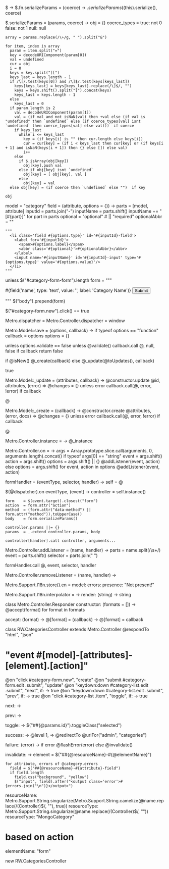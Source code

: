 ###
$ ->
  $.fn.serializeParams = (coerce) ->
    $.serializeParams($(this).serialize(), coerce)

  $.serializeParams = (params, coerce) ->
    obj = {}
    coerce_types =
      true: not 0
      false: not 1
      null: null
    
    array = params.replace(/\+/g, " ").split("&")
    
    for item, index in array
      param = item.split("=")
      key = decodeURIComponent(param[0])
      val = undefined
      cur = obj
      i = 0
      keys = key.split("][")
      keys_last = keys.length - 1
      if /\[/.test(keys[0]) and /\]$/.test(keys[keys_last])
        keys[keys_last] = keys[keys_last].replace(/\]$/, "")
        keys = keys.shift().split("[").concat(keys)
        keys_last = keys.length - 1
      else
        keys_last = 0
      if param.length is 2
        val = decodeURIComponent(param[1])
        val = (if val and not isNaN(val) then +val else (if val is "undefined" then `undefined` else (if coerce_types[val] isnt `undefined` then coerce_types[val] else val)))  if coerce
        if keys_last
          while i <= keys_last
            key = (if keys[i] is "" then cur.length else keys[i])
            cur = cur[key] = (if i < keys_last then cur[key] or (if keys[i + 1] and isNaN(keys[i + 1]) then {} else []) else val)
            i++
        else
          if $.isArray(obj[key])
            obj[key].push val
          else if obj[key] isnt `undefined`
            obj[key] = [ obj[key], val ]
          else
            obj[key] = val
      else obj[key] = (if coerce then `undefined` else "")  if key

    obj
    
  model = "category"
  field = (attribute, options = {}) ->
    parts     = [model, attribute]
    inputId   = parts.join("-")
    inputName = parts.shift()
    inputName += "[#{part}]" for part in parts
    optional  = "optional" # || "required"
    optionalAbbr = ""
    
    """
      <li class='field #{options.type}' id='#{inputId}-field'>
        <label for='#{inputId}'>
          <span>#{options.label}</span>
          <abbr class='#{optional}'>#{optionalAbbr}</abbr>
        </label>
        <input name='#{inputName}' id='#{inputId}-input' type='#{options.type}' value='#{options.value}'/>
      </li>
    """

  unless $("#category-form-form").length
    form = """
      <form action='/admin/tiles/10/categories/new' method='post' id='category-form' class='new' data-method='post'>
        #{field('name', type: 'text', value: '', label: 'Category Name')}
        <input type='submit' class='submit'/>
      </form>
    """
    $("body").prepend(form)
    
  $("#category-form.new").click() == true

Metro.dispatcher = Metro.Controller.dispatcher = window

Metro.Model::save = (options, callback) ->
  if typeof options == "function"
    callback  = options
    options   = {}
  
  unless options.validate == false
    unless @validate()
      callback.call @, null, false if callback
      return false
  
  if @isNew()
    @_create(callback)
  else
    @_update(@toUpdates(), callback)
    
  true

Metro.Model::_update = (attributes, callback) ->
  @constructor.update @id, attributes, (error) =>
    @changes = {} unless error
    callback.call(@, error, !error) if callback
  
  @
  
Metro.Model::_create = (callback) ->
  @constructor.create @attributes, (error, docs) =>
    @changes = {} unless error
    callback.call(@, error, !error) if callback
  
  @

Metro.Controller.instance = ->
  @_instance

Metro.Controller.on = ->
  args = Array.prototype.slice.call(arguments, 0, arguments.length).concat()
  if typeof args[0] == "string"
    event   = args.shift()
    action  = args.shift()
    options = args.shift() || {}
    @addListener(event, action)
  else
    options = args.shift()
    for event, action in options
      @addListener(event, action)
      
formHandler = (eventType, selector, handler) ->
  self = @
  
  $(@dispatcher).on eventType, (event) ->
    controller = self.instance()
    
    form    = $(event.target).closest("form")
    action  = form.attr("action")
    method  = (form.attr("data-method") || form.attr("method")).toUpperCase()
    body    = form.serializeParams()
    
    controller.params ||= {}
    params  = _.extend controller.params, body
    
    controller[handler].call controller, arguments...

Metro.Controller.addListener = (name, handler) ->
  parts     = name.split(/\s+/)
  event     = parts.shift()
  selector  = parts.join(" ")
  
  formHandler.call @, event, selector, handler

Metro.Controller.removeListener = (name, handler) ->
  
  
Metro.Support.I18n.store().en =
  model:
    errors:
      presence: "Not present!"

Metro.Support.I18n.interpolator = -> render: (string) -> string

class Metro.Controller.Responder
  constructor: (formats = []) ->
    @accept(format) for format in formats
    
  accept: (format) ->
    @[format] = (callback) ->
      @[format] = callback

class RW.CategoriesController extends Metro.Controller
  @respondTo "html", "json"
  
  # "event #[model]-[attributes]-[element].[action]"
  @on "click #category-form.new", "create"
  @on "submit #category-form.edit .submit", "update"
  @on "keydown:down #category-list.edit .submit", "next", if: -> true
  @on "keydown:down #category-list.edit .submit", "prev", if: -> true
  @on "click #category-list .item", "toggle", if: -> true
  
  next: ->
    
  prev: ->
    
  toggle: ->
    $("##{@params.id}").toggleClass("selected")
    
  success: ->
    @level 1, =>
      @redirectTo @urlFor("admin", "categories")
    
  failure: (error) ->
    if error
      @flashError(error)
    else
      @invalidate()
    
  invalidate: ->
    element = $("##{@resourceName}-#{@elementName}")
    
    for attribute, errors of @category.errors
      field = $("##{@resourceName}-#{attribute}-field")
      if field.length
        field.css("background", "yellow")
        $("input", field).after("<output class='error'>#{errors.join("\n")}</output>")
        
  resourceName: Metro.Support.String.singularize(Metro.Support.String.camelize(@name.replace(/(Controller)$/, ""), true))
  resourceType: Metro.Support.String.singularize(@name.replace(/(Controller)$/, ""))
  resourceType: "MongoCategory"
  # based on action
  elementName: "form"
    
new RW.CategoriesController

###